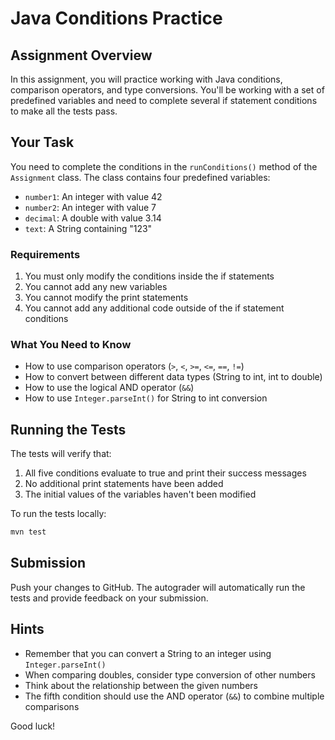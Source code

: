 # Java Conditions Practice

## Assignment Overview
In this assignment, you will practice working with Java conditions, comparison operators, and type conversions. You'll be working with a set of predefined variables and need to complete several if statement conditions to make all the tests pass.

## Your Task
You need to complete the conditions in the `runConditions()` method of the `Assignment` class. The class contains four predefined variables:
- `number1`: An integer with value 42
- `number2`: An integer with value 7
- `decimal`: A double with value 3.14
- `text`: A String containing "123"

### Requirements
1. You must only modify the conditions inside the if statements
2. You cannot add any new variables
3. You cannot modify the print statements
4. You cannot add any additional code outside of the if statement conditions

### What You Need to Know
- How to use comparison operators (`>`, `<`, `>=`, `<=`, `==`, `!=`)
- How to convert between different data types (String to int, int to double)
- How to use the logical AND operator (`&&`)
- How to use `Integer.parseInt()` for String to int conversion

## Running the Tests
The tests will verify that:
1. All five conditions evaluate to true and print their success messages
2. No additional print statements have been added
3. The initial values of the variables haven't been modified

To run the tests locally:
```bash
mvn test
```

## Submission
Push your changes to GitHub. The autograder will automatically run the tests and provide feedback on your submission.

## Hints
- Remember that you can convert a String to an integer using `Integer.parseInt()`
- When comparing doubles, consider type conversion of other numbers
- Think about the relationship between the given numbers
- The fifth condition should use the AND operator (`&&`) to combine multiple comparisons

Good luck!
